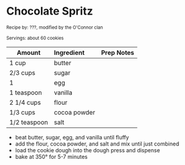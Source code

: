 # Chocolate Spritz

<small>Recipe by: ???, modified by the O'Connor clan</small>

<small>Servings: about 60 cookies</small>

| Amount       | Ingredient   | Prep Notes |
| ------------ | :----------- | :--------- |
| 1 cup        | butter       |            |
| 2/3 cups     | sugar        |            |
| 1            | egg          |            |
| 1 teaspoon   | vanilla      |            |
| 2 1/4 cups   | flour        |            |
| 1/3 cups     | cocoa powder |            |
| 1/2 teaspoon | salt         |            |

- beat butter, sugar, egg, and vanilla until fluffy
- add the flour, cocoa powder, and salt and mix until just combined
- load the cookie dough into the dough press and dispense
- bake at 350° for 5-7 minutes
